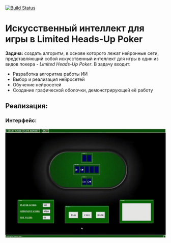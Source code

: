 ﻿[![Build Status](https://travis-ci.org/AKnuazev/poker_artificial_intelligence.svg?branch=master)](https://travis-ci.org/AKnuazev/poker_artificial_intelligence)
# Искусственный интеллект для игры в Limited Heads-Up Poker
**Задача:** создать алгоритм, в основе которого лежат нейронные сети, представляющий собой искусственный интеллект для игры в один из видов покера - *Limited Heads-Up Poker*.
В задачу входит:
- Разработка алгоритма работы ИИ
- Выбор и реализация нейросетей
- Обучение нейросетей
- Создание графической оболочки, демонстрирующей её работу
## Реализация:
### Интерфейс:

![Demonstration](images/inteface_demonstration.gif)


